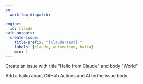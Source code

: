```yaml
---
on:
  workflow_dispatch:

engine: 
  id: claude
safe-outputs:
  create-issue:
    title-prefix: "[claude-test] "
    labels: [claude, automation, haiku]
    min: 1
---
```


Create an issue with title "Hello from Claude" and body "World"

Add a haiku about GitHub Actions and AI to the issue body.